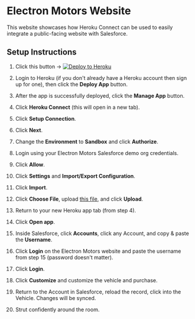 # Electron Motors Website

This website showcases how Heroku Connect can be used to easily integrate a public-facing website with Salesforce.

## Setup Instructions

1. Click this button -> [![Deploy to Heroku](https://www.herokucdn.com/deploy/button.svg)](https://heroku.com/deploy?template=https://github.com/gabesumner/electron-website) 

2. Login to Heroku (if you don't already have a Heroku account then sign up for one), then click the **Deploy App** button.

3. After the app is successfully deployed, click the **Manage App** button.

4. Click **Heroku Connect** (this will open in a new tab).

5. Click **Setup Connection**.

6. Click **Next**.

7. Change the **Environment** to **Sandbox** and click **Authorize**.

8. Login using your Electron Motors Salesforce demo org credentials.

9. Click **Allow**.

10. Click **Settings** and **Import/Export Configuration**.

11. Click **Import**.

12. Click **Choose File**, upload [this file](https://raw.githubusercontent.com/gabesumner/electron-website/master/heroku-connect-mappings.json), and click **Upload**.

13. Return to your new Heroku app tab (from step 4).

14. Click **Open app**.

15. Inside Salesforce, click **Accounts**, click any Account, and copy & paste the **Username**.

16. Click **Login** on the Electron Motors website and paste the username from step 15 (password doesn't matter).

17. Click **Login**. 

18. Click **Customize** and customize the vehicle and purchase. 

19. Return to the Account in Salesforce, reload the record, click into the Vehicle. Changes will be synced.

20. Strut confidently around the room.


